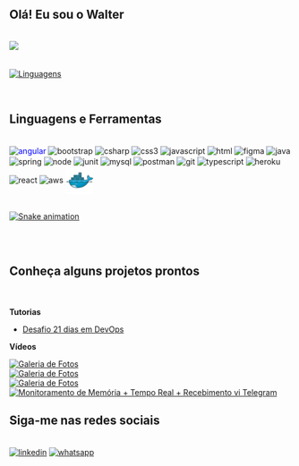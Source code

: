 ## Olá! Eu sou o Walter

<br>


  <div>
    <a href="https://github.com/walterpaulo">
    <img height="180em" src="https://github-readme-stats.vercel.app/api?username=walterpaulo&show_icons=true&theme=algolia&include_all_commits=true&count_private=true"/>
  </div>
 <br>

  [![Linguagens](https://github-readme-stats.vercel.app/api/top-langs/?username=walterpaulo&custom_title=Tecnologias)](https://github.com/walterpaulo)
  
  <br>
  <div>
  <h2 class="f4 mb-2 text-normal">Linguagens e Ferramentas</h2>
</div>
<br>
<div>
  <img align = "center" style="color:blue;" targer="_blank" src="https://i.imgur.com/UovuoGG.png" alt="angular" width="40" height="40"/> 
  <img align = "center" src="https://i.imgur.com/aSHZnoG.png" targer="_blank" alt="bootstrap" width="30" height="35"/>
  <img align = "center" src="https://i.imgur.com/OeXAPLT.png" targer="_blank" alt="csharp" width="40" height="40"/>
  <img align = "center" src="https://i.imgur.com/TLY19Q3.png" targer="_blank" alt="css3" width="32" height="36"/>
  <img align = "center" src="https://i.imgur.com/O02pplX.png" targer="_blank" alt="javascript" width="32" height="37"/>
  <img align = "center" src="https://i.imgur.com/HHwqtbv.png" targer="_blank" alt="html" width="32" height="37"/> 
  <img align = "center" src="https://i.imgur.com/nWOk023.png" targer="_blank" alt="figma" width="38" height="38"/>
  <img align = "center" src="https://i.imgur.com/g6Wg8Ey.png" targer="_blank" alt="java" width="40" height="40"/> 
  <img align = "center" src="https://i.imgur.com/emPAeK4.png" targer="_blank" alt="spring" width="40" height="40"/>
  <img align = "center" src="https://i.imgur.com/LgigRLh.png" targer="_blank" alt="node" width="40" height="40"/> 
  <img align = "center" src="https://i.imgur.com/co3aDyw.png" targer="_blank" alt="junit" width="30" height="30"/>                     
  <img align = "center" src="https://i.imgur.com/ZNjQkom.png" targer="_blank" alt="mysql" width="40" height="40"/> 
  <img align = "center" src="https://i.imgur.com/WVuA8RH.png" targer="_blank" alt="postman" width="35" height="35"/> 
  <img align = "center" src="https://i.imgur.com/5pIevzW.png" targer="_blank" alt="git" width="35" height="35"/> 
  <img align = "center" src="https://i.imgur.com/t1oS4Pz.png" targer="_blank" alt="typescript" width="35" height="35"/> 
  <img align = "center" src="https://i.imgur.com/aQ5tyLv.png" targer="_blank" alt="heroku" width="35" height="35"/> 
  <img align = "center" src="https://i.imgur.com/YxyiXo4.png" targer="_blank" alt="react" width="35" height="35"/>  
  <img align = "center" src="https://i.imgur.com/IhS1TUg.png" targer="_blank" alt="aws" width="50" height="50"/>
  <img align = "center" src="https://raw.githubusercontent.com/devicons/devicon/master/icons/docker/docker-original.svg" alt="docker" width="50" height="50"/> 
</div>
<br>
<div>

 [![Snake animation](https://github.com/TomasAlric/TomasAlric/blob/output/github-contribution-grid-snake.svg)](https://github.com/walterpaulo)

<br><br>
    
 ## Conheça alguns projetos prontos 

<br><br>
**Tutorias**
* [Desafio 21 dias em DevOps](https://github.com/walterpaulo/Desafio-DevOps-21-dias/blob/master/README.md)


**Vídeos**

<a href="https://youtu.be/9IpP8jcnpx0" targer="_blank">
  <img src="https://img.youtube.com/vi/9IpP8jcnpx0/0.jpg" targer="_blank" alt="Galeria de Fotos" width="300" height="auto"/> 
</a>

<br>

<a href="https://www.youtube.com/watch?v=kLZY91TCY20">
  <img src="https://img.youtube.com/vi/kLZY91TCY20/0.jpg" targer="_blank" alt="Galeria de Fotos" width="300" height="auto"/> 
</a>

<br>

<a href="https://www.youtube.com/watch?v=J4bgc6xGYlw">
  <img src="https://img.youtube.com/vi/J4bgc6xGYlw/0.jpg" alt="Galeria de Fotos" width="300" height="auto"/> 
</a>

<br>

<a href="https://youtu.be/ed6Y6F1jo4E">
  <img src="https://img.youtube.com/vi/ed6Y6F1jo4E/0.jpg" targer="_blank" alt="Monitoramento de Memória + Tempo Real + Recebimento vi Telegram" width="300" height="auto"/> 
</a>

<br>

## Siga-me nas redes sociais
  <br>
    <a href="https://www.linkedin.com/in/walter-paulo-37b215117 target="blank"><img align="center" src="https://img.shields.io/badge/LinkedIn-0077B5?style=for-the-badge&logo=linkedin&logoColor=white" alt="linkedin" height="30" width="110" /></a>
<a href="https://api.whatsapp.com/send?phone=5562993447674" target="blank"><img align="center" src="https://img.shields.io/badge/WhatsApp-25D366?style=for-the-badge&logo=whatsapp&logoColor=white" alt="whatsapp" height="30" width="110" /></a>

